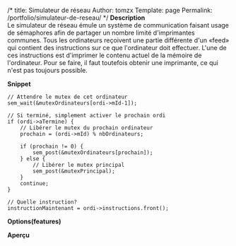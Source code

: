 /*
 title: Simulateur de réseau
 Author: tomzx
 Template: page
 Permalink: /portfolio/simulateur-de-reseau/
*/
**Description**  
Le simulateur de réseau émule un système de communication faisant usage de sémaphores afin de partager un nombre limité d'imprimantes communes. Tous les ordinateurs reçoivent une partie différente d'un «feed» qui contient des instructions sur ce que l'ordinateur doit effectuer. L'une de ces instructions est d'imprimer le contenu actuel de la mémoire de l'ordinateur. Pour se faire, il faut toutefois obtenir une imprimante, ce qui n'est pas toujours possible.

**Snippet**

<pre><code class="language-cpp line-numbers">// Attendre le mutex de cet ordinateur
sem_wait(&mutexOrdinateurs[ordi-&gt;mId-1]);
	
// Si terminé, simplement activer le prochain ordi
if (ordi-&gt;aTermine) {
   	// Libérer le mutex du prochain ordinateur
    prochain = (ordi-&gt;mId) % nbOrdinateurs;

    if (prochain != 0) {
        sem_post(&mutexOrdinateurs[prochain]);
    } else {
        // Libérer le mutex principal
        sem_post(&mutexPrincipal);
    } 
    continue;
}

// Quelle instruction?
instructionMaintenant = ordi-&gt;instructions.front();
</code></pre>

**Options(features)**

**Aperçu**
